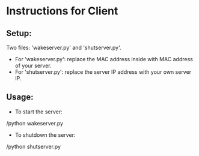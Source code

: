 Instructions for Client
========================

Setup:
-------

Two files: 'wakeserver.py' and 'shutserver.py'. 

* For 'wakeserver.py': replace the MAC address inside with MAC address of your server. 
* For 'shutserver.py': replace the server IP address with your own server IP.

Usage:
------

* To start the server: 

<path-to-python>/python wakeserver.py 


* To shutdown the server: 

<path-to-python>/python shutserver.py